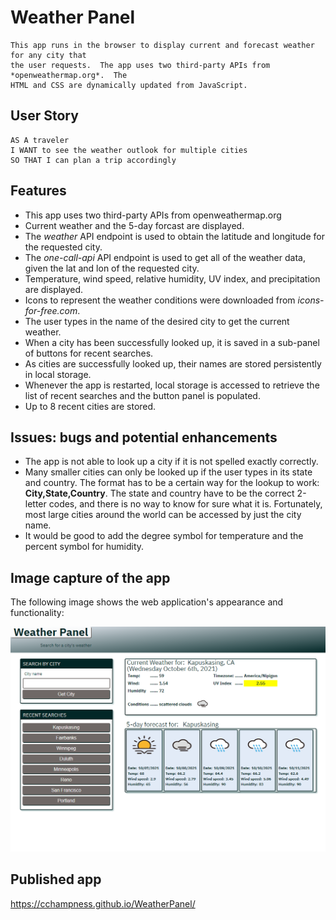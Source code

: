# Weather Panel
```
This app runs in the browser to display current and forecast weather for any city that
the user requests.  The app uses two third-party APIs from *openweathermap.org*.  The
HTML and CSS are dynamically updated from JavaScript.

```

## User Story

```
AS A traveler
I WANT to see the weather outlook for multiple cities
SO THAT I can plan a trip accordingly
```

## Features
* This app uses two third-party APIs from openweathermap.org
* Current weather and the 5-day forcast are displayed.
* The *weather* API endpoint is used to obtain the latitude and longitude for the requested city.
* The *one-call-api* API endpoint is used to get all of the weather data, given the lat and lon of the requested city.
* Temperature, wind speed, relative humidity, UV index, and precipitation are displayed.
* Icons to represent the weather conditions were downloaded from *icons-for-free.com*.
* The user types in the name of the desired city to get the current weather.
* When a city has been successfully looked up, it is saved in a sub-panel of buttons for
recent searches.
* As cities are successfully looked up, their names are stored persistently in local storage.
* Whenever the app is restarted, local storage is accessed to retrieve the list of recent searches and the button panel is populated.
* Up to 8 recent cities are stored.


## Issues: bugs and potential enhancements
* The app is not able to look up a city if it is not spelled exactly correctly.
* Many smaller cities can only be looked up if the user types in its state and country.
The format has to be a certain way for the lookup to work: **City,State,Country**.  The
state and country have to be the correct 2-letter codes, and there is no way to know for sure
what it is.  Fortunately, most large cities around the world can be accessed by just the city name.
* It would be good to add the degree symbol for temperature and the percent symbol for humidity.

## Image capture of the app
The following image shows the web application's appearance and functionality:

![Demo](./Assets/images/weatherapp.png)

## Published app
https://cchampness.github.io/WeatherPanel/


